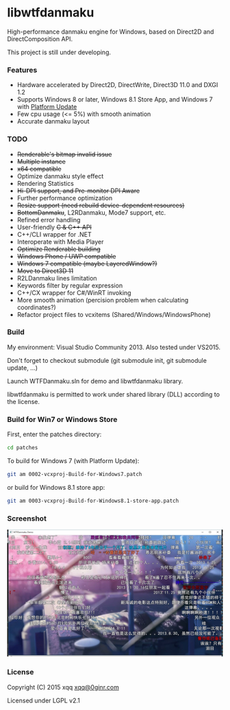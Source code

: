 libwtfdanmaku
=============
High-performance danmaku engine for Windows, based on Direct2D and DirectComposition API.

This project is still under developing.

### Features
- Hardware accelerated by Direct2D, DirectWrite, Direct3D 11.0 and DXGI 1.2
- Supports Windows 8 or later, Windows 8.1 Store App, and Windows 7 with [Platform Update](https://msdn.microsoft.com/en-us/library/windows/desktop/jj863687(v=vs.85).aspx)
- Few cpu usage (<= 5%) with smooth animation
- Accurate danmaku layout

### TODO
- ~~Renderable's bitmap invalid issue~~
- ~~Multiple instance~~
- ~~x64 compatible~~
- Optimize danmaku style effect
- Rendering Statistics
- ~~Hi-DPI support, and Pre-monitor DPI Aware~~
- Further performance optimization
- ~~Resize support (need rebuild device-dependent resources)~~
- ~~BottomDanmaku~~, L2RDanmaku, Mode7 support, etc.
- Refined error handling
- User-friendly ~~C & C++ API~~
- C++/CLI wrapper for .NET
- Interoperate with Media Player
- ~~Optimize Renderable building~~
- ~~Windows Phone / UWP compatible~~
- ~~Windows 7 compatible (maybe LayeredWindow?)~~
- ~~Move to Direct3D 11~~
- R2LDanmaku lines limitation
- Keywords filter by regular expression
- C++/CX wrapper for C#/WinRT invoking
- More smooth animation (percision problem when calculating coordinates?)
- Refactor project files to vcxitems (Shared/Windows/WindowsPhone)

### Build
My environment: Visual Studio Community 2013. Also tested under VS2015.

Don't forget to checkout submodule (git submodule init, git submodule update, ...)

Launch WTFDanmaku.sln for demo and libwtfdanmaku library.

libwtfdanmaku is permitted to work under shared library (DLL) according to the license.

### Build for Win7 or Windows Store
First, enter the patches directory:
```bash
cd patches
```
To build for Windows 7 (with Platform Update):
```bash
git am 0002-vcxproj-Build-for-Windows7.patch
```
or build for Windows 8.1 store app:
```bash
git am 0003-vcxproj-Build-for-Windows8.1-store-app.patch
```

### Screenshot

![5cmps](https://raw.githubusercontent.com/xqq/xqq.github.io/master/img/wtf_screenshot_1.jpg)

### License
Copyright (C) 2015 xqq <xqq@0ginr.com>

Licensed under LGPL v2.1